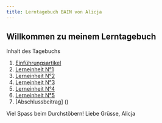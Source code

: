 ```yaml
---
title: Lerntagebuch BAIN von Alicja 
---
```


## Willkommen zu meinem Lerntagebuch

Inhalt des Tagebuchs

1. [Einführungsartikel](https://github.com/alset2103/LerntagebuchBAIN/blob/master/_posts/Einf%C3%BChrungsbeitrag.md)
2. [Lerneinheit N°1](Lerneinheit1.md)
3. [Lerneinheit N°2](/_posts/Lerneinheit2.md)
4. [Lerneinheit N°3](/_posts/Lerneinheit3.md)
5. [Lerneinheit N°4](/_posts/Lerneinheit4.md)
6. [Lerneinheit N°5](/_posts/Lerneinheit5.md)
7. [Abschlussbeitrag] ()

Viel Spass beim Durchstöbern!
Liebe Grüsse, Alicja
